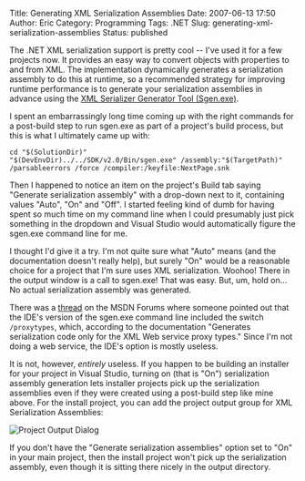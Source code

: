Title: Generating XML Serialization Assemblies
Date: 2007-06-13 17:50
Author: Eric
Category: Programming
Tags: .NET
Slug: generating-xml-serialization-assemblies
Status: published

The .NET XML serialization support is pretty cool -- I've used it for a
few projects now. It provides an easy way to convert objects with
properties to and from XML. The implementation dynamically generates a
serialization assembly to do this at runtime, so a recommended strategy
for improving runtime performance is to generate your serialization
assemblies in advance using the [XML Serializer Generator Tool
(Sgen.exe)](http://msdn2.microsoft.com/en-us/library/bk3w6240(vs.80).aspx "sgen.exe").

<!--more-->

I spent an embarrassingly long time coming up with the right commands
for a post-build step to run sgen.exe as part of a project's build
process, but this is what I ultimately came up with:

    cd "$(SolutionDir)"
    "$(DevEnvDir)../../SDK/v2.0/Bin/sgen.exe" /assembly:"$(TargetPath)" /parsableerrors /force /compiler:/keyfile:NextPage.snk

Then I happened to notice an item on the project's Build tab saying
"Generate serialization assembly" with a drop-down next to it,
containing values "Auto", "On" and "Off". I started feeling kind of dumb
for having spent so much time on my command line when I could presumably
just pick something in the dropdown and Visual Studio would
automatically figure the sgen.exe command line for me.

I thought I'd give it a try. I'm not quite sure what "Auto" means (and
the documentation doesn't really help), but surely "On" would be a
reasonable choice for a project that I'm sure uses XML serialization.
Woohoo! There in the output window is a call to sgen.exe! That was easy.
But, um, hold on... No actual serialization assembly was generated.

There was a
[thread](http://forums.microsoft.com/MSDN/ShowPost.aspx?PostID=774668&SiteID=1 "Did anyone manage to generate XmlSerializers assembly from IDE?")
on the MSDN Forums where someone pointed out that the IDE's version of
the sgen.exe command line included the switch `/proxytypes`, which,
according to the documentation "Generates serialization code only for
the XML Web service proxy types." Since I'm not doing a web service, the
IDE's option is mostly useless.

It is not, however, *entirely* useless. If you happen to be building an
installer for your project in Visual Studio, turning on (that is "On")
serialization assembly generation lets installer projects pick up the
serialization assemblies even if they were created using a post-build
step like mine above. For the install project, you can add the project
output group for XML Serialization Assemblies:

![Project Output
Dialog]({filename}/images/project-output-group-dialog.jpg)

If you don't have the "Generate serialization assemblies" option set to
"On" in your main project, then the install project won't pick up the
serialization assembly, even though it is sitting there nicely in the
output directory.

